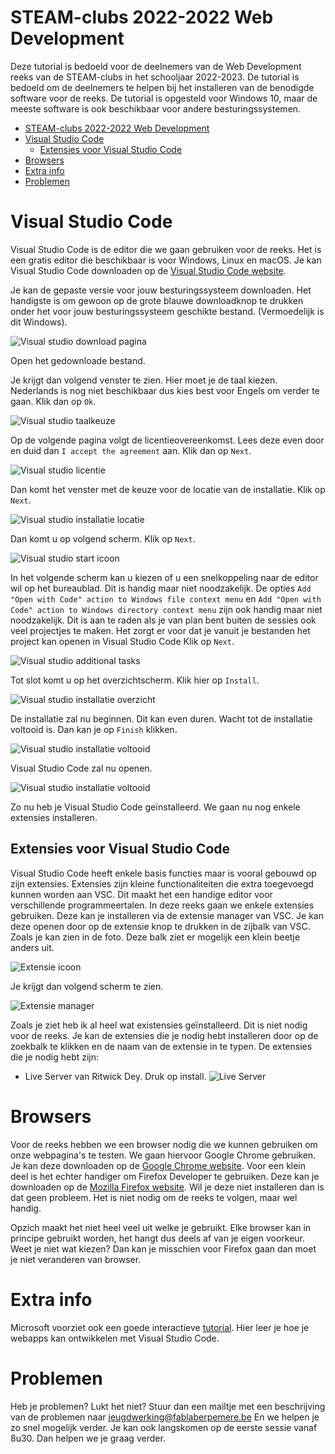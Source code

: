 # STEAM-clubs 2022-2022 Web Development
Deze tutorial is bedoeld voor de deelnemers van de Web Development reeks van de STEAM-clubs in het schooljaar 2022-2023. De tutorial is bedoeld om de deelnemers te helpen bij het installeren van de benodigde software voor de reeks. De tutorial is opgesteld voor Windows 10, maar de meeste software is ook beschikbaar voor andere besturingssystemen.

- [STEAM-clubs 2022-2022 Web Development](#steam-clubs-2022-2022-web-development)
- [Visual Studio Code](#visual-studio-code)
  - [Extensies voor Visual Studio Code](#extensies-voor-visual-studio-code)
- [Browsers](#browsers)
- [Extra info](#extra-info)
- [Problemen](#problemen)

# Visual Studio Code

Visual Studio Code is de editor die we gaan gebruiken voor de reeks. Het is een gratis editor die beschikbaar is voor Windows, Linux en macOS. Je kan Visual Studio Code downloaden op de [Visual Studio Code website](https://code.visualstudio.com/Download).

Je kan de gepaste versie voor jouw besturingssysteem downloaden. Het handigste is om gewoon op de grote blauwe downloadknop te drukken onder het voor jouw besturingssysteem geschikte bestand. (Vermoedelijk is dit Windows).

 ![Visual studio download pagina](./img/vsc_downloadpagina.jpg)

Open het gedownloade bestand.

Je krijgt dan volgend venster te zien. Hier moet je de taal kiezen. Nederlands is nog niet beschikbaar dus kies best voor Engels om verder te gaan. Klik dan op `Ok`.

![Visual studio taalkeuze](./img/taal_kiezen.PNG)

Op de volgende pagina volgt de licentieovereenkomst. Lees deze even door en duid dan `I accept the agreement` aan. Klik dan op `Next`.

![Visual studio licentie](./img/license_agreement.PNG)

Dan komt het venster met de keuze voor de locatie van de installatie. Klik op `Next`.

![Visual studio installatie locatie](./img/installatie_locatie.PNG)

Dan komt u op volgend scherm. Klik op `Next`.

![Visual studio start icoon](./img/start_menu.PNG)

In het volgende scherm kan u kiezen of u een snelkoppeling naar de editor wil op het bureaublad. Dit is handig maar niet noodzakelijk. De opties `Add "Open with Code" action to Windows file context menu` en `Add "Open with Code" action to Windows directory context menu` zijn ook handig maar niet noodzakelijk. Dit is aan te raden als je van plan bent buiten de sessies ook veel projectjes te maken. Het zorgt er voor dat je vanuit je bestanden het project kan openen in Visual Studio Code Klik op `Next`.

![Visual studio additional tasks](./img/additional_tasks.PNG)

Tot slot komt u op het overzichtscherm. Klik hier op `Install`.

![Visual studio installatie overzicht](./img/installKnop.PNG)

De installatie zal nu beginnen. Dit kan even duren. Wacht tot de installatie voltooid is. Dan kan je op `Finish` klikken.

![Visual studio installatie voltooid](./img/finish.PNG)

Visual Studio Code zal nu openen. 

![Visual studio installatie voltooid](./img/done.PNG)

Zo nu heb je Visual Studio Code geïnstalleerd. We gaan nu nog enkele extensies installeren.
 ## Extensies voor Visual Studio Code
 Visual Studio Code heeft enkele basis functies maar is vooral gebouwd op zijn extensies. Extensies zijn kleine functionaliteiten die extra toegevoegd kunnen worden aan VSC. Dit maakt het een handige editor voor verschillende programmeertalen. In deze reeks gaan we enkele extensies gebruiken. Deze kan je installeren via de extensie manager van VSC. Je kan deze openen door op de extensie knop te drukken in de zijbalk van VSC. Zoals je kan zien in de foto. Deze balk ziet er mogelijk een klein beetje anders uit.

  ![Extensie icoon](./img/extensie_icoon.jpg)

Je krijgt dan volgend scherm te zien.

![Extensie manager](./img/extensies_overzicht.jpg)

Zoals je ziet heb ik al heel wat existensies geïnstalleerd. Dit is niet nodig voor de reeks. Je kan de extensies die je nodig hebt installeren door op de zoekbalk te klikken en de naam van de extensie in te typen. 
De extensies die je nodig hebt zijn:
- Live Server van Ritwick Dey. Druk op install. ![Live Server](./img/liveserver.jpg) 
  
# Browsers
Voor de reeks hebben we een browser nodig die we kunnen gebruiken om onze webpagina's te testen. We gaan hiervoor Google Chrome gebruiken. Je kan deze downloaden op de [Google Chrome website](https://www.google.com/chrome/). Voor een klein deel is het echter handiger om Firefox Developer te gebruiken. Deze kan je downloaden op de [Mozilla Firefox website](https://www.mozilla.org/nl/firefox/developer/). Wil je deze niet installeren dan is dat geen probleem. Het is niet nodig om de reeks te volgen, maar wel handig.

Opzich maakt het niet heel veel uit welke je gebruikt. Elke browser kan in principe gebruikt worden, het hangt dus deels af van je eigen voorkeur. Weet je niet wat kiezen? Dan kan je misschien voor Firefox gaan dan moet je niet veranderen van browser. 
 
# Extra info 
Microsoft voorziet ook een goede interactieve [tutorial](https://learn.microsoft.com/nl-nl/training/modules/develop-web-apps-with-vs-code/). Hier leer je hoe je webapps kan ontwikkelen met Visual Studio Code.

# Problemen

Heb je problemen? Lukt het niet? Stuur dan een mailtje met een beschrijving van de problemen naar [jeugdwerking@fablaberpemere.be](mailto:jeugdwerking@fablaberpemere.be?subject=Problemen%20bij%20installatie%20software%20voor%20Web%20Development%20Steamclub%20reeks) En we helpen je zo snel mogelijk verder. 
Je kan ook langskomen op de eerste sessie vanaf 8u30. Dan helpen we je graag verder.